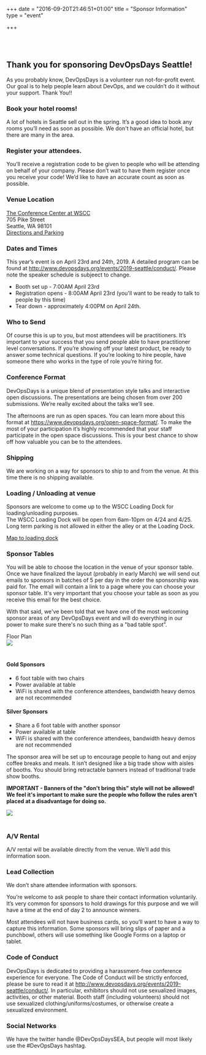 +++
date = "2016-09-20T21:46:51+01:00"
title = "Sponsor Information"
type = "event"

+++

<br><br>
## Thank you for sponsoring DevOpsDays Seattle!

As you probably know, DevOpsDays is a volunteer run not-for-profit event. Our goal is to help people learn about DevOps, and we couldn’t do it without your support. Thank You!!

### Book your hotel rooms!

A lot of hotels in Seattle sell out in the spring. It’s a good idea to book any rooms you’ll need as soon as possible. We don't have an official hotel, but there are many in the area.

### Register your attendees.
You’ll receive a registration code to be given to people who will be attending on behalf of your company. Please don’t wait to have them register once you receive your code! We’d like to have an accurate count as soon as possible. 

### Venue Location
<a href="https://www.wscc.com/venues/conference-center">The Conference Center at WSCC</a><br>
705 Pike Street<br>
Seattle, WA 98101<br>
<a href="https://www.wscc.com/directions">Directions and Parking</a>

### Dates and Times
This year’s event is on April 23rd and 24th, 2019. A detailed program can be found at http://www.devopsdays.org/events/2019-seattle/conduct/. Please note the speaker schedule is subjeect to change.

* Booth set up - 7:00AM April 23rd
* Registration opens - 8:00AM April 23rd (you'll want to be ready to talk to people
by this time)
* Tear down - approximately 4:00PM on April 24th.

### Who to Send
Of course this is up to you, but most attendees will be practitioners. It’s
important to your success that you send people able to have practitioner level
conversations. If you’re showing off your latest product, be ready to answer
some technical questions. If you’re looking to hire people, have someone there
who works in the type of role you’re hiring for.

### Conference Format

DevOpsDays is a unique blend of presentation style talks and interactive open
discussions. The presentations are being chosen from over 200 submissions. We’re
really excited about the talks we’ll see.

The afternoons are run as open spaces. You can learn more about this format
at https://www.devopsdays.org/open-space-format/. To make the most of your
participation it’s highly recommended that your staff participate in the open
space discussions. This is your best chance to show off how valuable you can
be to the attendees.

### Shipping

We are working on a way for sponsors to ship to and from the venue. At this time
there is no shipping available.

### Loading / Unloading at venue

Sponsors are welcome to come up to the WSCC Loading Dock for loading/unloading purposes.  
The WSCC Loading Dock will be open from 6am-10pm on 4/24 and 4/25. Long term parking is 
not allowed in either the alley or at the Loading Dock.

<a href="https://assets.devopsdays.org/events/2018/seattle/WSCC-Loading-Dock-Map.pdf">Map to loading dock</a>

### Sponsor Tables

You will be able to choose the location in the venue of your sponsor table. Once we have finalized the layout (probably in early March) we will send out emails to sponsors in batches of 5 per day in the order the sponsorship was paid for. The email will contain a link to a page where you can choose your sponsor table. It's very important that you choose your table as soon as you receive this email for the best choice. 

With that said, we've been told that we have one of the most welcoming sponsor areas of any DevOpsDays event and will do everything in our power to make sure there's no such thing as a "bad table spot".

Floor Plan<br>
<a href="/events/2019-seattle/floor-plan.jpg"><img style="max-width: 500px; padding: 0px 20px 20px 0px" src="/events/2019-seattle/floor-plan.jpg"></a>

#### Gold Sponsors
* 6 foot table with two chairs
* Power available at table
* WiFi is shared with the conference attendees, bandwidth heavy demos are not
recommended

#### Silver Sponsors
* Share a 6 foot table with another sponsor
* Power available at table
* WiFi is shared with the conference attendees, bandwidth heavy demos are not
recommended

The sponsor area will be set up to encourage people to hang out and enjoy coffee breaks and meals. It isn’t designed like a big trade show with aisles of booths. You should bring retractable banners instead of traditional trade show booths.

**IMPORTANT - Banners of the "don't bring this" style will not be allowed! We feel it's important to make sure the people who follow the rules aren't placed at a disadvantage for doing so.**

<img style="max-width: 500px; padding: 0px 20px 20px 0px" src="/events/2017-seattle/banner_styles.png">

### A/V Rental<a id="av_rental"></a>
A/V rental will be available directly from the venue. We'll add this information soon.

### Lead Collection
We don’t share attendee information with sponsors.

You’re welcome to ask people to share their contact information voluntarily.
It’s very common for sponsors to hold drawings for this purpose and we will have
a time at the end of day 2 to announce winners.

Most attendees will not have business cards, so you’ll want to have a way to
capture this information. Some sponsors will bring slips of paper and a
punchbowl, others will use something like Google Forms on a laptop or tablet.

### Code of Conduct

DevOpsDays is dedicated to providing a harassment-free conference experience
for everyone. The Code of Conduct will be strictly enforced, please be sure to
read it at http://www.devopsdays.org/events/2019-seattle/conduct/. In particular,
exhibitors should not use sexualized images, activities, or other material.
Booth staff (including volunteers) should not use sexualized clothing/uniforms/costumes,
or otherwise create a sexualized environment.

### Social Networks
We have the twitter handle @DevOpsDaysSEA, but people will most likely use the #DevOpsDays hashtag.
